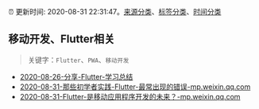 :alarm_clock: 更新时间: 2020-08-31 22:31:47。[来源分类](../README.md)、[标签分类](../TAGS.md)、[时间分类](../TIMELINE.md)

## 移动开发、Flutter相关


> 关键字：`Flutter`、`PWA`、`移动开发`



- [2020-08-26-分享-Flutter-学习总结](https://www.ershicimi.com/p/00e7b0fcbc519b73b15d21a31b294c68) 
- [2020-08-31-那些初学者实践-Flutter-最常出现的错误-mp.weixin.qq.com](https://blogread.cn/news/go.php?idItem=13728&url=https%3A%2F%2Fmp.weixin.qq.com%2Fs%2Fc-L7-KkEDplbIkOcaogoRA%3Fcomefrom%3Dhttps%253A%252F%252Fblogread.cn%252Fnews%252F) 
- [2020-08-31-Flutter-是移动应用程序开发的未来？-mp.weixin.qq.com](https://blogread.cn/news/go.php?idItem=13725&url=https%3A%2F%2Fmp.weixin.qq.com%2Fs%2F-ue_AG05uzp_Ez8hpb_TQw%3Fcomefrom%3Dhttps%253A%252F%252Fblogread.cn%252Fnews%252F) 